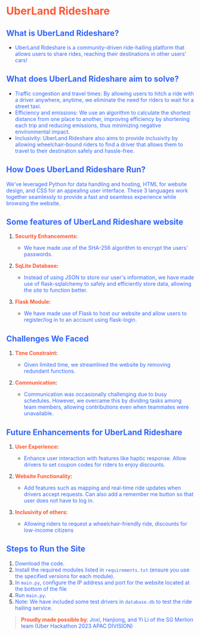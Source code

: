 # <span style="color: #ff5733;">UberLand Rideshare</span>

## <span style="color: #3366ff;">What is UberLand Rideshare?</span>
- <span style="color: #3366ff;">UberLand Rideshare is a community-driven ride-hailing platform that allows users to share rides, reaching their destinations in other users' cars!</span>

## <span style="color: #3366ff;">What does UberLand Rideshare aim to solve?</span>
- <span style="color: #3366ff;">Traffic congestion and travel times: By allowing users to hitch a ride with a driver anywhere, anytime, we eliminate the need for riders to wait for a street taxi.</span>
- <span style="color: #3366ff;">Efficiency and emissions: We use an algorithm to calculate the shortest distance from one place to another, improving efficiency by shortening each trip and reducing emissions, thus minimizing negative environmental impact.</span>
- <span style="color: #3366ff;">Inclusivity: UberLand Rideshare also aims to provide inclusivity by allowing wheelchair-bound riders to find a driver that allows them to travel to their destination safely and hassle-free.</span>


## <span style="color: #3366ff;">How Does UberLand Rideshare Run?</span>
<span style="color: #3366ff;">We've leveraged Python for data handling and hosting, HTML for website design, and CSS for an appealing user interface. These 3 languages work together seamlessly to provide a fast and seamless experience while browsing the website.</span>

## <span style="color: #3366ff;">Some features of UberLand Rideshare website</span>
1. **<span style="color: #ff5733;">Security Enhancements</span>**:
   - <span style="color: #3366ff;">We have made use of the SHA-256 algorithm to encrypt the users' passwords.</span>

2. **<span style="color: #ff5733;">SqLite Database</span>**:
   - <span style="color: #3366ff;">Instead of using JSON to store our user's information, we have made use of flask-sqlalchemy to safely and efficiently store data, allowing the site to function better.</span>

3. **<span style="color: #ff5733;">Flask Module</span>**:
   - <span style="color: #3366ff;">We have made use of Flask to host our website and allow users to register/log in to an account using flask-login.</span>

## <span style="color: #3366ff;">Challenges We Faced</span>
1. **<span style="color: #ff5733;">Time Constraint</span>**:
   - <span style="color: #3366ff;">Given limited time, we streamlined the website by removing redundant functions.</span>

2. **<span style="color: #ff5733;">Communication</span>**:
   - <span style="color: #3366ff;">Communication was occasionally challenging due to busy schedules. However, we overcame this by dividing tasks among team members, allowing contributions even when teammates were unavailable.</span>

## <span style="color: #3366ff;">Future Enhancements for UberLand Rideshare</span>
1. **<span style="color: #ff5733;">User Experience</span>**:
   - <span style="color: #3366ff;">Enhance user interaction with features like haptic response. Allow drivers to set coupon codes for riders to enjoy discounts.</span>

2. **<span style="color: #ff5733;">Website Functionality</span>**:
   - <span style="color: #3366ff;">Add features such as mapping and real-time ride updates when drivers accept requests. Can also add a remember me button so that user does not have to log in.</span>

3. **<span style="color: #ff5733;">Inclusivity of others</span>**:
   - <span style="color: #3366ff;">Allowing riders to request a wheelchair-friendly ride, discounts for low-income citizens</span>

## <span style="color: #3366ff;">Steps to Run the Site</span>
1. <span style="color: #3366ff;">Download the code.</span>
2. <span style="color: #3366ff;">Install the required modules listed in `requirements.txt` (ensure you use the specified versions for each module).</span>
3. <span style="color: #3366ff;">In `main.py`, configure the IP address and port for the website located at the bottom of the file</span>
4. <span style="color: #3366ff;">Run `main.py`.</span>
4. <span style="color: #3366ff;">Note: We have included some test drivers in `database.db` to test the ride hailing service.</span>

> **<span style="color: #ff5733;">Proudly made possible by</span>**: <span style="color: #3366ff;">Joxi, Hanjiong, and Yi Li of the SG Merlion team (Uber Hackathon 2023 APAC DIVISION)</span>
